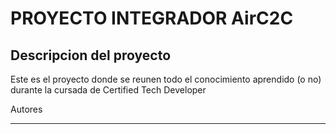 PROYECTO INTEGRADOR AirC2C
==========================

Descripcion del proyecto
------------------------
Este es el proyecto donde se reunen todo el conocimiento aprendido (o no) durante la cursada de Certified Tech Developer

Autores
_______
